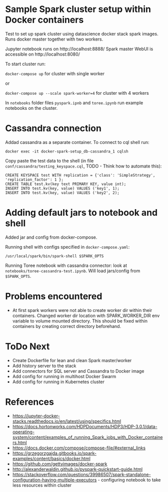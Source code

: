 # Sample Spark cluster setup within Docker containers
Test to set up spark cluster using datascience docker stack spark images.
Runs docker master together with two workers.

Jupyter notebook runs on http://localhost:8888/
Spark master WebUI is accessible on http://localhost:8080/

To start cluster run: 

`docker-compose up` for cluster with single worker

or

`docker-compose up --scale spark-worker=4` for cluster with 4 workers


In `notebooks` folder files `pyspark.ipnb` and `toree.ipynb` run example notebooks on the cluster.

# Cassandra connection

Addad cassandra as a separate container. To connect to cql shell run:
```
docker exec -it docker-spark-setup_db-cassandra_1 cqlsh
```

Copy paste the test data to the shell (in file `conf/cassandra/testing_keyspace.cql`, TODO - Think how to automate this):
```
CREATE KEYSPACE test WITH replication = {'class': 'SimpleStrategy', 'replication_factor': 1 };
CREATE TABLE test.kv(key text PRIMARY KEY, value int);
INSERT INTO test.kv(key, value) VALUES ('key1', 1);
INSERT INTO test.kv(key, value) VALUES ('key2', 2);
```

# Adding default jars to notebook and shell

Added jar and config from docker-compose.

Running shell with configs specified in `docker-compose.yaml`:
```
/usr/local/spark/bin/spark-shell $SPARK_OPTS
```

Running Toree notebook with cassandra connector: look at `notebooks/toree-cassandra-test.ipynb`. Will load jars/config from `$SPARK_OPTS`.

# Problems encountered
  * At first spark workers were not able to create worker dir within their containers. Changed worker dir location with SPARK_WORKER_DIR env variable to volume mounted directory. This should be fixed within containers by creating correct directory beforehand.

# ToDo Next
  * Create Dockerfile for lean and clean Spark master/worker
  * Add history server to the stack
  * Add connectors for SQL server and Cassandra to Docker image
  * Add config for running in multihost Docker Swarm
  * Add config for running in Kubernetes cluster

# References
  * https://jupyter-docker-stacks.readthedocs.io/en/latest/using/specifics.html
  * https://docs.hortonworks.com/HDPDocuments/HDP3/HDP-3.0.1/data-operating-system/content/examples_of_running_Spark_jobs_with_Docker_containers.html
  * https://docs.docker.com/compose/compose-file/#external_links
  * https://grzegorzgajda.gitbooks.io/spark-examples/content/basics/docker.html
  * https://github.com/gettyimages/docker-spark
  * http://alexanderwaldin.github.io/pyspark-quickstart-guide.html
  * https://stackoverflow.com/questions/39986507/spark-standalone-configuration-having-multiple-executors - configuring notebook to take less resources within cluster

